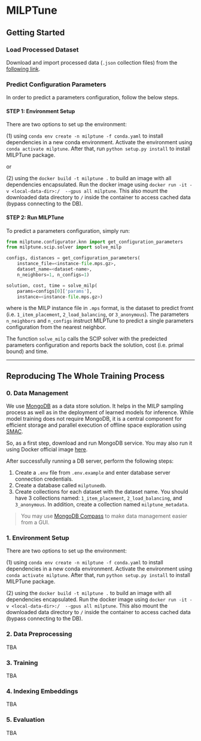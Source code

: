# MILPTune

## Getting Started

### Load Processed Dataset

Download and import processed data (`.json` collection files) from the [following link](https://drive.google.com/drive/folders/12BYk-EqtlJ_Ext5lVgsoPGp_qNz_89X8?usp=sharing).


### Predict Configuration Parameters
In order to predict a parameters configuration, follow the below steps.

#### **STEP 1:** Environment Setup
There are two options to set up the environment: 

(1) using `conda env create -n milptune -f conda.yaml` to install dependencies in a new conda environment. Activate the environment using `conda activate milptune`. After that, run `python setup.py install` to install MILPTune package.

or

(2) using the `docker build -t milptune .` to build an image with all dependencies encapsulated. Run the docker image using `docker run -it -v <local-data-dir>:/  --gpus all milptune`. This also mount the downloaded data directory to `/` inside the container to access cached data (bypass connecting to the DB).


#### **STEP 2:** Run MILPTune
To predict a parameters configuration, simply run:

```Python
from milptune.configurator.knn import get_configuration_parameters
from milptune.scip.solver import solve_milp

configs, distances = get_configuration_parameters(
    instance_file=<instance-file.mps.gz>,
    dataset_name=<dataset-name>,
    n_neighbors=1, n_configs=1)

solution, cost, time = solve_milp(
    params=configs[0]['params'],
    instance=<instance-file.mps.gz>)
```

where <instance-file> is the MILP instance file in `.mps` format, <dataset-name> is the dataset to predict fromt (i.e. `1_item_placement`, `2_load_balancing`, or `3_anonymous`). The parameters `n_neighbors` and `n_configs` instruct MILPTune to predict a single parameters configuration from the nearest neighbor.

The function `solve_milp` calls the SCIP solver with the predeicted parameters configuration and reports back the solution, cost (i.e. primal bound) and time.

---
## Reproducing The Whole Training Process

### 0. Data Management
We use [MongoDB](https://mongodb.com/) as a data store solution.
It helps in the MILP sampling process as well as in the deployment of learned models for inference.
While model training does not require MongoDB, it is a central component for efficient storage and parallel execution of offline space exploration using [SMAC](https://github.com/automl/SMAC3).

So, as a first step, download and run MongoDB service.
You may also run it using Docker official image [here](https://hub.docker.com/_/mongo).

After successfully running a DB server, perform the following steps:
1. Create a `.env` file from `.env.example` and enter database server connection credentials.
2. Create a database called `milptunedb`.
3. Create collections for each dataset with the dataset name. You should have 3 collections named: `1_item_placement`, `2_load_balancing`, and `3_anonymous`. In addition, create a collection named `milptune_metadata`.

> You may use [MongoDB Compass](https://www.mongodb.com/products/compass) to make data management easier from a GUI.

### 1. Environment Setup
There are two options to set up the environment: 

(1) using `conda env create -n milptune -f conda.yaml` to install dependencies in a new conda environment. Activate the environment using `conda activate milptune`. After that, run `python setup.py install` to install MILPTune package.

(2) using the `docker build -t milptune .` to build an image with all dependencies encapsulated. Run the docker image using `docker run -it -v <local-data-dir>:/  --gpus all milptune`. This also mount the downloaded data directory to `/` inside the container to access cached data (bypass connecting to the DB).


### 2. Data Preprocessing
TBA

### 3. Training
TBA

### 4. Indexing Embeddings
TBA

### 5. Evaluation
TBA